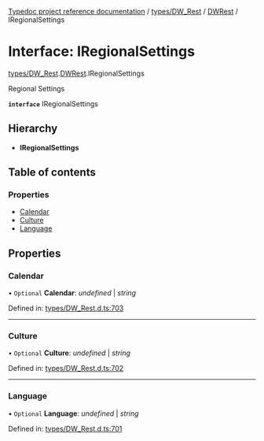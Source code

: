 [Typedoc project reference documentation](../README.md) / [types/DW_Rest](../modules/types_dw_rest.md) / [DWRest](../modules/types_dw_rest.dwrest.md) / IRegionalSettings

# Interface: IRegionalSettings

[types/DW_Rest](../modules/types_dw_rest.md).[DWRest](../modules/types_dw_rest.dwrest.md).IRegionalSettings

Regional Settings

**`interface`** IRegionalSettings

## Hierarchy

* **IRegionalSettings**

## Table of contents

### Properties

- [Calendar](types_dw_rest.dwrest.iregionalsettings.md#calendar)
- [Culture](types_dw_rest.dwrest.iregionalsettings.md#culture)
- [Language](types_dw_rest.dwrest.iregionalsettings.md#language)

## Properties

### Calendar

• `Optional` **Calendar**: *undefined* \| *string*

Defined in: [types/DW_Rest.d.ts:703](https://github.com/DocuWare/REST-Sample-TS/blob/6f07cff/src/types/DW_Rest.d.ts#L703)

___

### Culture

• `Optional` **Culture**: *undefined* \| *string*

Defined in: [types/DW_Rest.d.ts:702](https://github.com/DocuWare/REST-Sample-TS/blob/6f07cff/src/types/DW_Rest.d.ts#L702)

___

### Language

• `Optional` **Language**: *undefined* \| *string*

Defined in: [types/DW_Rest.d.ts:701](https://github.com/DocuWare/REST-Sample-TS/blob/6f07cff/src/types/DW_Rest.d.ts#L701)
